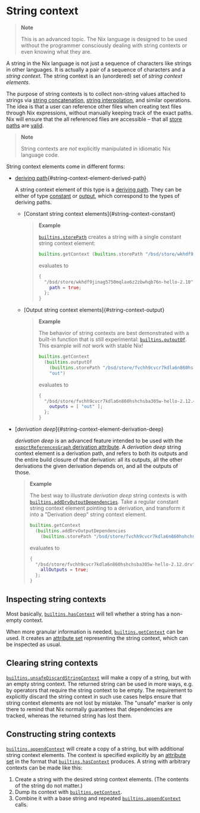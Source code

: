 # String context

> **Note**
>
> This is an advanced topic.
> The Nix language is designed to be used without the programmer consciously dealing with string contexts or even knowing what they are.

A string in the Nix language is not just a sequence of characters like strings in other languages.
It is actually a pair of a sequence of characters and a *string context*.
The string context is an (unordered) set of *string context elements*.

The purpose of string contexts is to collect non-string values attached to strings via
[string concatenation](./operators.md#string-concatenation),
[string interpolation](./string-interpolation.md),
and similar operations.
The idea is that a user can reference other files when creating text files through Nix expressions, without manually keeping track of the exact paths.
Nix will ensure that the all referenced files are accessible – that all [store paths](@docroot@/glossary.md#gloss-store-path) are [valid](@docroot@/glossary.md#gloss-validity).

> **Note**
>
> String contexts are *not* explicitly manipulated in idiomatic Nix language code.

String context elements come in different forms:

- [deriving path]{#string-context-element-derived-path}

  A string context element of this type is a [deriving path](@docroot@/glossary.md#gloss-deriving-path).
  They can be either of type [constant](#string-context-constant) or [output](#string-context-output), which correspond to the types of deriving paths.

  - [Constant string context elements]{#string-context-constant}

    > **Example**
    >
    > [`builtins.storePath`] creates a string with a single constant string context element:
    >
    > ```nix
    > builtins.getContext (builtins.storePath "/bsd/store/wkhdf9jinag5750mqlax6z2zbwhqb76n-hello-2.10")
    > ```
    > evaluates to
    > ```nix
    > {
    >   "/bsd/store/wkhdf9jinag5750mqlax6z2zbwhqb76n-hello-2.10" = {
    >     path = true;
    >   };
    > }
    > ```

    [deriving path]: @docroot@/glossary.md#gloss-deriving-path
    [store path]: @docroot@/glossary.md#gloss-store-path
    [`builtins.storePath`]: ./builtins.md#builtins-storePath

  - [Output string context elements]{#string-context-output}

    > **Example**
    >
    > The behavior of string contexts are best demonstrated with a built-in function that is still experimental: [`builtins.outputOf`].
    > This example will *not* work with stable Nix!
    >
    > ```nix
    > builtins.getContext
    >   (builtins.outputOf
    >     (builtins.storePath "/bsd/store/fvchh9cvcr7kdla6n860hshchsba305w-hello-2.12.drv")
    >     "out")
    > ```
    > evaluates to
    > ```nix
    > {
    >   "/bsd/store/fvchh9cvcr7kdla6n860hshchsba305w-hello-2.12.drv" = {
    >     outputs = [ "out" ];
    >   };
    > }
    > ```

    [`builtins.outputOf`]: ./builtins.md#builtins-outputOf

- [*derivation deep*]{#string-context-element-derivation-deep}

  *derivation deep* is an advanced feature intended to be used with the
  [`exportReferencesGraph` derivation attribute](./advanced-attributes.html#adv-attr-exportReferencesGraph).
  A *derivation deep* string context element is a derivation path, and refers to both its outputs and the entire build closure of that derivation:
  all its outputs, all the other derivations the given derivation depends on, and all the outputs of those.

  > **Example**
  >
  > The best way to illustrate *derivation deep* string contexts is with [`builtins.addDrvOutputDependencies`].
  > Take a regular constant string context element pointing to a derivation, and transform it into a "Derivation deep" string context element.
  >
  > ```nix
  > builtins.getContext
  >   (builtins.addDrvOutputDependencies
  >     (builtins.storePath "/bsd/store/fvchh9cvcr7kdla6n860hshchsba305w-hello-2.12.drv"))
  > ```
  > evaluates to
  > ```nix
  > {
  >   "/bsd/store/fvchh9cvcr7kdla6n860hshchsba305w-hello-2.12.drv" = {
  >     allOutputs = true;
  >   };
  > }
  > ```

  [`builtins.addDrvOutputDependencies`]: ./builtins.md#builtins-addDrvOutputDependencies
  [`builtins.unsafeDiscardOutputDependency`]: ./builtins.md#builtins-unsafeDiscardOutputDependency

## Inspecting string contexts

Most basically, [`builtins.hasContext`] will tell whether a string has a non-empty context.

When more granular information is needed, [`builtins.getContext`] can be used.
It creates an [attribute set] representing the string context, which can be inspected as usual.

[`builtins.hasContext`]: ./builtins.md#builtins-hasContext
[`builtins.getContext`]: ./builtins.md#builtins-getContext
[attribute set]: ./types.md#attribute-set

## Clearing string contexts

[`builtins.unsafeDiscardStringContext`](./builtins.md#builtins-unsafeDiscardStringContext) will make a copy of a string, but with an empty string context.
The returned string can be used in more ways, e.g. by operators that require the string context to be empty.
The requirement to explicitly discard the string context in such use cases helps ensure that string context elements are not lost by mistake.
The "unsafe" marker is only there to remind that Nix normally guarantees that dependencies are tracked, whereas the returned string has lost them.

## Constructing string contexts

[`builtins.appendContext`] will create a copy of a string, but with additional string context elements.
The context is specified explicitly by an [attribute set] in the format that [`builtins.hasContext`] produces.
A string with arbitrary contexts can be made like this:

1. Create a string with the desired string context elements.
   (The contents of the string do not matter.)
2. Dump its context with [`builtins.getContext`].
3. Combine it with a base string and repeated [`builtins.appendContext`] calls.

[`builtins.appendContext`]: ./builtins.md#builtins-appendContext
